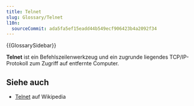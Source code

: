 ```yaml
---
title: Telnet
slug: Glossary/Telnet
l10n:
  sourceCommit: ada5fa5ef15eadd44b549ecf906423b4a2092f34
---
```


{{GlossarySidebar}}

**Telnet** ist ein Befehlszeilenwerkzeug und ein zugrunde liegendes TCP/IP-Protokoll zum Zugriff auf entfernte Computer.

## Siehe auch

- [Telnet](https://en.wikipedia.org/wiki/Telnet) auf Wikipedia
